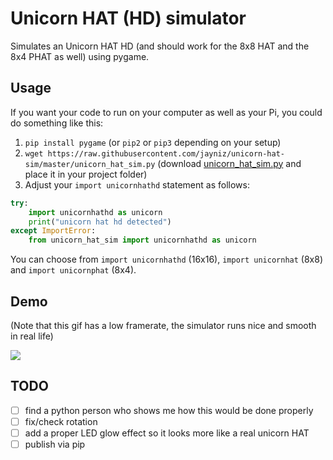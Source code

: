 # Unicorn HAT (HD) simulator

Simulates an Unicorn HAT HD (and should work for the 8x8 HAT and the 8x4 PHAT as well) using pygame.

## Usage

If you want your code to run on your computer as well as your Pi, you could do something like this:

1. `pip install pygame` (or `pip2` or `pip3` depending on your setup)
2. `wget https://raw.githubusercontent.com/jayniz/unicorn-hat-sim/master/unicorn_hat_sim.py` (download [unicorn_hat_sim.py](https://raw.githubusercontent.com/jayniz/unicorn-hat-sim/master/unicorn_hat_sim.py) and place it in your project folder)
3. Adjust your `import unicornhathd` statement as follows:

```python
try:
    import unicornhathd as unicorn
    print("unicorn hat hd detected")
except ImportError:
    from unicorn_hat_sim import unicornhathd as unicorn
```

You can choose from `import unicornhathd` (16x16), `import unicornhat` (8x8) and `import unicornphat` (8x4). 


## Demo

(Note that this gif has a low framerate, the simulator runs nice and smooth in real life)

![](https://cl.ly/2s070z1k0L3J/Screen%20Recording%202017-06-26%20at%2011.12%20PM.gif)


## TODO

- [ ] find a python person who shows me how this would be done properly
- [ ] fix/check rotation
- [ ] add a proper LED glow effect so it looks more like a real unicorn HAT
- [ ] publish via pip

